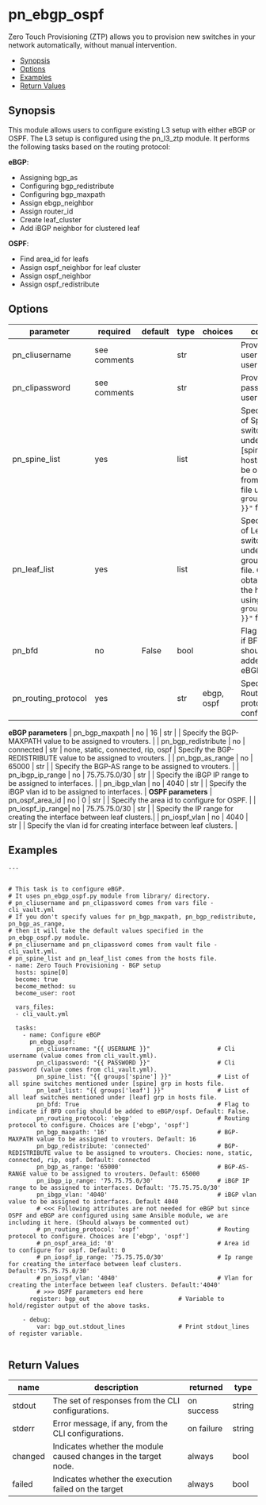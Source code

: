 # pn_ebgp_ospf

 Zero Touch Provisioning (ZTP) allows you to provision new switches in your network automatically, without manual intervention.

 - [Synopsis](#synopsis)
 - [Options](#options)
 - [Examples](#examples)
 - [Return Values](#return-values)

## Synopsis

  This module allows users to configure existing L3 setup with either eBGP or OSPF. The L3 setup is configured using the pn_l3_ztp module. It performs the following tasks based on the routing protocol:
  
  **eBGP**:
  - Assigning bgp_as
  - Configuring bgp_redistribute
  - Configuring bgp_maxpath
  - Assign ebgp_neighbor
  - Assign router_id
  - Create leaf_cluster
  - Add iBGP neighbor for clustered leaf
    
  **OSPF**:
  - Find area_id for leafs
  - Assign ospf_neighbor for leaf cluster
  - Assign ospf_neighbor
  - Assign ospf_redistribute
      
## Options

| parameter        | required       | default       | type        | choices       | comments                                                   |
|------------------|----------------|---------------|-------------|---------------|------------------------------------------------------------|
| pn_cliusername   | see comments   |               | str         |               | Provide login username if user is not root.                |
| pn_clipassword   | see comments   |               | str         |               | Provide login password if user is not root.                |
| pn_spine_list    | yes            |               | list        |               | Specify the list of Spine switches listed under the [spine] group in hosts file. Can be obtained from the hosts file using `"{{ groups['spine'] }}"` filter. |
| pn_leaf_list     | yes            |               | list        |               | Specify the list of Leaf switches listed under the [leaf] group in hosts file. Can be obtained from the hosts file using `"{{ groups['leaf'] }}"` filter. |
| pn_bfd           | no             | False         | bool        |               | Flag to indicate if BFD config should be added to eBGP/OSPF. |
| pn_routing_protocol | yes         |               | str         | ebgp, ospf    | Specify the Routing protocol to configure. |
**eBGP parameters**
| pn_bgp_maxpath   | no             | 16            | str         |               | Specify the BGP-MAXPATH value to be assigned to vrouters. |
| pn_bgp_redistribute | no          | connected     | str         | none, static, connected, rip, ospf | Specify the BGP-REDISTRIBUTE value to be assigned to vrouters. |
| pn_bgp_as_range  | no             | 65000         | str         |               | Specify the BGP-AS range to be assigned to vrouters. |
| pn_ibgp_ip_range | no             | 75.75.75.0/30 | str         |               | Specify the iBGP IP range to be assigned to interfaces. |
| pn_ibgp_vlan     | no             | 4040          | str         |               | Specify the iBGP vlan id to be assigned to interfaces. |
**OSPF parameters**
| pn_ospf_area_id  | no             | 0             | str         |               | Specify the area id to configure for OSPF. |
| pn_iospf_ip_range| no             | 75.75.75.0/30 | str         |               | Specify the IP range for creating the interface between leaf clusters.|
| pn_iospf_vlan    | no             | 4040          | str         |               | Specify the vlan id for creating interface between leaf clusters. |


## Examples

```
---


# This task is to configure eBGP.
# It uses pn_ebgp_ospf.py module from library/ directory.
# pn_cliusername and pn_clipassword comes from vars file - cli_vault.yml
# If you don't specify values for pn_bgp_maxpath, pn_bgp_redistribute, pn_bgp_as_range,
# then it will take the default values specified in the pn_ebgp_ospf.py module.
# pn_cliusername and pn_clipassword comes from vault file - cli_vault.yml.
# pn_spine_list and pn_leaf_list comes from the hosts file.
- name: Zero Touch Provisioning - BGP setup
  hosts: spine[0]
  become: true
  become_method: su
  become_user: root

  vars_files:
  - cli_vault.yml

  tasks:
    - name: Configure eBGP
      pn_ebgp_ospf:
        pn_cliusername: "{{ USERNAME }}"                   # Cli username (value comes from cli_vault.yml).
        pn_clipassword: "{{ PASSWORD }}"                   # Cli password (value comes from cli_vault.yml).
        pn_spine_list: "{{ groups['spine'] }}"             # List of all spine switches mentioned under [spine] grp in hosts file.
        pn_leaf_list: "{{ groups['leaf'] }}"               # List of all leaf switches mentioned under [leaf] grp in hosts file.
        pn_bfd: True                                       # Flag to indicate if BFD config should be added to eBGP/ospf. Default: False.
        pn_routing_protocol: 'ebgp'                        # Routing protocol to configure. Choices are ['ebgp', 'ospf']
        pn_bgp_maxpath: '16'                               # BGP-MAXPATH value to be assigned to vrouters. Default: 16
        pn_bgp_redistribute: 'connected'                   # BGP-REDISTRIBUTE value to be assigned to vrouters. Chocies: none, static, connected, rip, ospf. Default: connected
        pn_bgp_as_range: '65000'                           # BGP-AS-RANGE value to be assigned to vrouters. Default: 65000
        pn_ibgp_ip_range: '75.75.75.0/30'                  # iBGP IP range to be assigned to interfaces. Default: '75.75.75.0/30'
        pn_ibgp_vlan: '4040'                               # iBGP vlan value to be assigned to interfaces. Default 4040
        # <<< Following attributes are not needed for eBGP but since OSPF and eBGP are configured using same Ansible module, we are including it here. (Should always be commented out)
        # pn_routing_protocol: 'ospf'                      # Routing protocol to configure. Choices are ['ebgp', 'ospf']
        # pn_ospf_area_id: '0'                             # Area id to configure for ospf. Default: 0
        # pn_iospf_ip_range: '75.75.75.0/30'               # Ip range for creating the interface between leaf clusters. Default:'75.75.75.0/30'
        # pn_iospf_vlan: '4040'                            # Vlan for creating the interface between leaf clusters. Default:'4040'
        # >>> OSPF parameters end here
      register: bgp_out                         # Variable to hold/register output of the above tasks.

    - debug:
        var: bgp_out.stdout_lines               # Print stdout_lines of register variable.
  
```

## Return Values

| name | description | returned | type |
|--------|------------|----------|---------|
| stdout | The set of responses from the CLI configurations. | on success | string |
| stderr | Error message, if any, from the CLI configurations. | on failure | string |
| changed | Indicates whether the module caused changes in the target node.| always | bool |
| failed | Indicates whether the execution failed on the target | always | bool |
